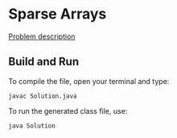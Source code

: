 # Sparse Arrays

[Problem description](https://www.hackerrank.com/challenges/sparse-arrays)

## Build and Run

To compile the file, open your terminal and type:
```
javac Solution.java
```

To run the generated class file, use:
```
java Solution
```

